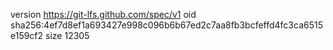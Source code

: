 version https://git-lfs.github.com/spec/v1
oid sha256:4ef7d8ef1a693427e998c096b6b67ed2c7aa8fb3bcfeffd4fc3ca6515e159cf2
size 12305
